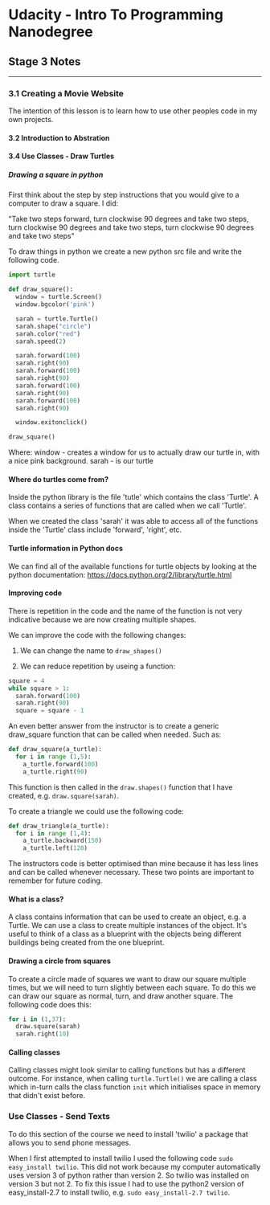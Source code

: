 # Udacity - Intro To Programming Nanodegree
## Stage 3 Notes
---
### 3.1 Creating a Movie Website
The intention of this lesson is to learn how to use other peoples code in my own projects.

#### 3.2 Introduction to Abstration


#### 3.4 Use Classes - Draw Turtles
##### Drawing a square in python
First think about the step by step instructions that you would give to a computer to draw a square. I did:

"Take two steps forward, turn clockwise 90 degrees and take two steps, turn clockwise 90 degrees and take two steps, turn clockwise 90 degrees and take two steps"

To draw things in python we create a new python src file and write the following code.

```python
import turtle

def draw_square():
  window = turtle.Screen()
  window.bgcolor('pink')

  sarah = turtle.Turtle()
  sarah.shape("circle")
  sarah.color("red")
  sarah.speed(2)

  sarah.forward(100)
  sarah.right(90)
  sarah.forward(100)
  sarah.right(90)
  sarah.forward(100)
  sarah.right(90)
  sarah.forward(100)
  sarah.right(90)

  window.exitonclick()

draw_square()

```
Where:
window - creates a window for us to actually draw our turtle in, with a nice pink background.
sarah - is our turtle

#### Where do turtles come from?
Inside the python library is the file 'tutle' which contains the class 'Turtle'. A class contains a series of functions that are called when we call 'Turtle'.

When we created the class 'sarah' it was able to access all of the functions inside the 'Turtle' class include 'forward', 'right', etc.

#### Turtle information in Python docs
We can find all of the available functions for turtle objects by looking at the python documentation: https://docs.python.org/2/library/turtle.html

#### Improving code
There is repetition in the code and the name of the function is not very indicative because we are now creating multiple shapes.

We can improve the code with the following changes:
1) We can change the name to `draw_shapes()`

2) We can reduce repetition by useing a function:
```python
square = 4
while square > 1:
  sarah.forward(100)
  sarah.right(90)
  square = square - 1
```
An even better answer from the instructor is to create a generic draw_square function that can be called when needed. Such as:
```python
def draw_square(a_turtle):
  for i in range (1,5):
    a_turtle.forward(100)
    a_turtle.right(90)
```
This function is then called in the `draw.shapes()` function that I have created, e.g. `draw.square(sarah)`.

To create a triangle we could use the following code:
```python
def draw_triangle(a_turtle):
  for i in range (1,4):
    a_turtle.backward(150)
    a_turtle.left(120)
```
The instructors code is better optimised than mine because it has less lines and can be called whenever necessary. These two points are important to remember for future coding.

#### What is a class?
A class contains information that can be used to create an object, e.g. a Turtle. We can use a class to create multiple instances of the object. It's useful to think of a class as a blueprint with the objects being different buildings being created from the one blueprint.

#### Drawing a circle from squares
To create a circle made of squares we want to draw our square multiple times, but we will need to turn slightly between each square. To do this we can draw our square as normal, turn, and draw another square. The following code does this:
```python
for i in (1,37):
  draw.square(sarah)
  sarah.right(10)
```

#### Calling classes
Calling classes might look similar to calling functions but has a different outcome. For instance, when calling `turtle.Turtle()` we are calling a class which in-turn calls the class function `init` which initialises space in memory that didn't exist before.

### Use Classes - Send Texts
To do this section of the course we need to install 'twilio' a package that allows you to send phone messages.

When I first attempted to install twilio I used the following code `sudo easy_install twilio`. This did not work because my computer automatically uses version 3 of python rather than version 2. So twilio was installed on version 3 but not 2. To fix this issue I had to use the python2 version of easy_install-2.7 to install twilio, e.g. `sudo easy_install-2.7 twilio`.
